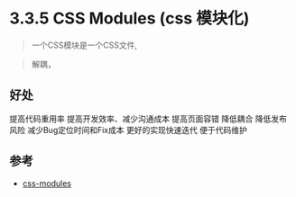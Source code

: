 # 3.3.5 CSS Modules (css 模块化)

>一个CSS模块是一个CSS文件,


> 解耦，

## 好处
提高代码重用率
提高开发效率、减少沟通成本
提高页面容错
降低耦合
降低发布风险
减少Bug定位时间和Fix成本
更好的实现快速迭代
便于代码维护


## 参考
- [css-modules](https://github.com/css-modules/css-modules)
